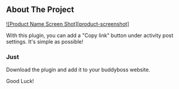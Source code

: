 <!-- Improved compatibility of back to top link: See: https://github.com/othneildrew/Best-README-Template/pull/73 -->
<a name="readme-top"></a>

<!-- ABOUT THE PROJECT -->
## About The Project

[![Product Name Screen Shot][product-screenshot]](images/copy-link.png)

With this plugin, you can add a "Copy link" button under activity post settings. It's simple as possible!

### Just

Download the plugin and add it to your buddyboss website.

Good Luck!
